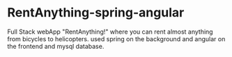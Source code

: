 # RentAnything-spring-angular
Full Stack webApp "RentAnything!" where you can rent almost anything from bicycles to helicopters. used spring on the background and angular on the frontend and mysql database.
